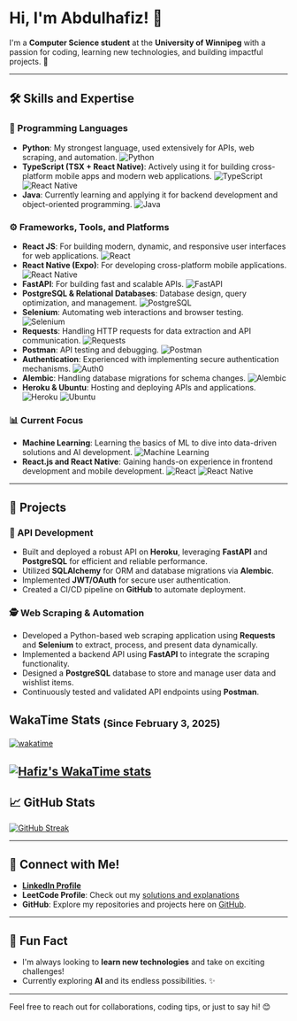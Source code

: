 # Hi, I'm Abdulhafiz! 👋

I'm a **Computer Science student** at the **University of Winnipeg** with a passion for coding, learning new technologies, and building impactful projects. 🚀

---   

## 🛠️ Skills and Expertise

### 🐍 Programming Languages
- **Python**: My strongest language, used extensively for APIs, web scraping, and automation. ![Python](https://img.shields.io/badge/Python-3776AB?style=flat-square&logo=python&logoColor=white)
- **TypeScript (TSX + React Native)**: Actively using it for building cross-platform mobile apps and modern web applications. ![TypeScript](https://img.shields.io/badge/TypeScript-3178C6?style=flat-square&logo=typescript&logoColor=white) ![React Native](https://img.shields.io/badge/React_Native-61DAFB?style=flat-square&logo=react&logoColor=black)
- **Java**: Currently learning and applying it for backend development and object-oriented programming. ![Java](https://img.shields.io/badge/Java-007396?style=flat-square&logo=java&logoColor=white)


### ⚙️ Frameworks, Tools, and Platforms
- **React JS**: For building modern, dynamic, and responsive user interfaces for web applications. ![React](https://img.shields.io/badge/React-61DAFB?style=flat-square&logo=react&logoColor=white)
- **React Native (Expo)**: For developing cross-platform mobile applications. ![React Native](https://img.shields.io/badge/React%20Native-20232A?style=flat-square&logo=react&logoColor=61DAFB)
- **FastAPI**: For building fast and scalable APIs. ![FastAPI](https://img.shields.io/badge/FastAPI-009688?style=flat-square&logo=fastapi&logoColor=white)
- **PostgreSQL & Relational Databases**: Database design, query optimization, and management. ![PostgreSQL](https://img.shields.io/badge/PostgreSQL-4169E1?style=flat-square&logo=postgresql&logoColor=white)
- **Selenium**: Automating web interactions and browser testing. ![Selenium](https://img.shields.io/badge/Selenium-43B02A?style=flat-square&logo=selenium&logoColor=white)
- **Requests**: Handling HTTP requests for data extraction and API communication. ![Requests](https://img.shields.io/badge/Requests-FF4F00?style=flat-square&logo=requests&logoColor=white)
- **Postman**: API testing and debugging. ![Postman](https://img.shields.io/badge/Postman-FF6C37?style=flat-square&logo=postman&logoColor=white)
- **Authentication**: Experienced with implementing secure authentication mechanisms. ![Auth0](https://img.shields.io/badge/Auth0-00A3FF?style=flat-square&logo=auth0&logoColor=white)
- **Alembic**: Handling database migrations for schema changes. ![Alembic](https://img.shields.io/badge/Alembic-118C91?style=flat-square&logo=alembic&logoColor=white)
- **Heroku & Ubuntu**: Hosting and deploying APIs and applications. ![Heroku](https://img.shields.io/badge/Heroku-430098?style=flat-square&logo=heroku&logoColor=white) ![Ubuntu](https://img.shields.io/badge/Ubuntu-E95420?style=flat-square&logo=ubuntu&logoColor=white)

### 📊 Current Focus
- **Machine Learning**: Learning the basics of ML to dive into data-driven solutions and AI development. ![Machine Learning](https://img.shields.io/badge/Machine%20Learning-FF6F00?style=flat-square&logo=python&logoColor=white)
- **React.js and React Native**: Gaining hands-on experience in frontend development and mobile development. ![React](https://img.shields.io/badge/React-61DAFB?style=flat-square&logo=react&logoColor=black) ![React Native](https://img.shields.io/badge/React%20Native-20232A?style=flat-square&logo=react&logoColor=61DAFB)

---

## 🌟 Projects

### 📡 API Development
- Built and deployed a robust API on **Heroku**, leveraging **FastAPI** and **PostgreSQL** for efficient and reliable performance.
- Utilized **SQLAlchemy** for ORM and database migrations via **Alembic**.
- Implemented **JWT/OAuth** for secure user authentication.
- Created a CI/CD pipeline on **GitHub** to automate deployment.

### 🕵️ Web Scraping & Automation
- Developed a Python-based web scraping application using **Requests** and **Selenium** to extract, process, and present data dynamically.
- Implemented a backend API using **FastAPI** to integrate the scraping functionality.
- Designed a **PostgreSQL** database to store and manage user data and wishlist items.
- Continuously tested and validated API endpoints using **Postman**.

## WakaTime Stats <sub>(Since February 3, 2025)</sub>
[![wakatime](https://wakatime.com/badge/user/bbfe8d85-2202-4492-8815-eceda606e3d5.svg?style=plastic)](https://wakatime.com/@bbfe8d85-2202-4492-8815-eceda606e3d5) 

[![Hafiz's WakaTime stats](https://github-readme-stats.vercel.app/api/wakatime?username=haaffiiizzz&layout=compact)](https://wakatime.com/haaffiiizzz)
---

## 📈 GitHub Stats

[![GitHub Streak](https://streak-stats.demolab.com?user=haaffiiizzz&theme=highcontrast&hide_border=False)](https://streak-stats.demolab.com?user=haaffiiizzz&theme=highcontrast&hide_border=False)

---

## 🤝 Connect with Me!

- **[LinkedIn Profile](https://www.linkedin.com/in/haaffiiizzz)**
- **LeetCode Profile**: Check out my [solutions and explanations](https://leetcode.com/u/Haaffiiizzz/)
- **GitHub**: Explore my repositories and projects here on [GitHub](https://github.com/haaffiiizzz).

---

## 🌱 Fun Fact
- I'm always looking to **learn new technologies** and take on exciting challenges!
- Currently exploring **AI** and its endless possibilities. ✨

---

Feel free to reach out for collaborations, coding tips, or just to say hi! 😊

